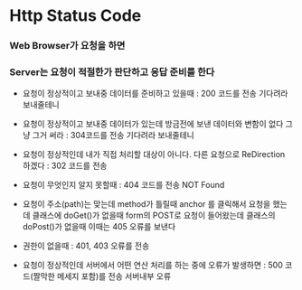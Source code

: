 # Http Status Code

### Web Browser가 요청을 하면

### Server는 요청이 적절한가 판단하고 응답 준비를 한다

* 요청이 정상적이고 보내중 데이터를 준비하고 있을때 : 200
코드를 전송 기다려라 보내줄테니  

* 요청이 정상적이고 보내중 데이터가 있는데 방금전에 보낸
데이터와 변함이 없다 그냥 그거 써라 : 304코드를 전송 
기다려라 보내줄테니

* 요청이 정상적인데 내가 직접 처리할 대상이 아니다. 다른
요청으로 ReDirection 하겠다 : 302 코드를 전송

* 요청이 무엇인지 알지 못할때 : 404 코드를 전송
NOT Found

* 요청이 주소(path)는 맞는데 method가 틀릴때
anchor 를 클릭해서 요청을 했는데 클래스에 doGet()가 없을때
form의 POST로 요청이 들어왔는데 클래스의 doPost()가 없을때
이때는 405 오류를 보낸다

* 권한이 없을때 : 401, 403 오류를 전송

* 요청이 정상적인데 서버에서 어떤 연산 처리를 하는 중에
오류가 발생하면 : 500 코드(짤막한 메세지 포함)를 전송
서버내부 오류

